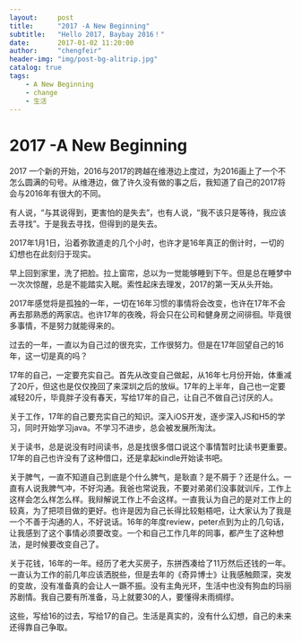 ```yaml
---
layout:     post
title:      "2017 -A New Beginning"
subtitle:   "Hello 2017, Baybay 2016！"
date:       2017-01-02 11:20:00
author:     "chengfeir"
header-img: "img/post-bg-alitrip.jpg"
catalog: true
tags:
    - A New Beginning
    - change
    - 生活
---
```


# 2017 -A New Beginning

2017 一个新的开始，2016与2017的跨越在维港边上度过，为2016画上了一个不怎么圆满的句号。从维港边，做了许久没有做的事之后，我知道了自己的2017将会与2016年有很大的不同。

有人说，“与其说得到，更害怕的是失去”，也有人说，“我不该只是等待，我应该去寻找”。于是我去寻找，但得到的是失去。

2017年1月1日，沿着弥敦道走的几个小时，也许才是16年真正的倒计时，一切的幻想也在此刻归于现实。

早上回到家里，洗了把脸。拉上窗帘，总以为一觉能够睡到下午。但是总在睡梦中一次次惊醒，总是不能踏实入眠。索性起床去理发，2017的第一天从头开始。

2017年感觉将是孤独的一年，一切在16年习惯的事情将会改变，也许在17年不会再去那熟悉的两家店。也许17年的夜晚，将会只在公司和健身房之间徘徊。毕竟很多事情，不是努力就能得来的。

过去的一年，一直以为自己过的很充实，工作很努力。但是在17年回望自己的16年，这一切是真的吗？

17年的自己，一定要充实自己。首先从改变自己做起，从16年七月份开始，体重减了20斤，但这也是仅仅挽回了来深圳之后的放纵。17年的上半年，自己也一定要减轻20斤，毕竟胖子没有春天，写给17年的自己，让自己不做自己讨厌的人。

关于工作，17年的自己要充实自己的知识。深入iOS开发，逐步深入JS和H5的学习，同时开始学习java。不学习不进步，总会被发展所淘汰。

关于读书，总是说没有时间读书，总是找很多借口说这个事情暂时比读书更重要。17年的自己也许没有了这种借口，还是拿起kindle开始读书吧。

关于脾气，一直不知道自己到底是个什么脾气，是耿直？是不屑于？还是什么。一直有人说我脾气冲，不好沟通。我爸也常说我，不要对弟弟们没事就训斥，工作上这样会怎么样怎么样。我辩解说工作上不会这样。一直我认为自己的是对工作上的较真，为了把项目做的更好。也许是因为自己长得比较魁梧吧，让大家认为了我是一个不善于沟通的人，不好说话。16年的年度review，peter点到为止的几句话，让我感到了这个事情必须要改变。一个和自己工作几年的同事，都产生了这种想法，是时候要改变自己了。

关于花钱，16年的一年。经历了老大买房子，东拼西凑给了11万然后还钱的一年。一直认为工作的前几年应该洒脱些，但是去年的《奇异博士》让我感触颇深，突发的变故，没有准备真的会让人一蹶不振。没有主角光环，生活中也没有狗血的玛丽苏剧情。我自己要有所准备，马上就要30的人，要懂得未雨绸缪。

这些，写给16的过去，写给17的自己。生活是真实的，没有什么幻想，自己的未来还得靠自己争取。